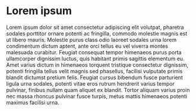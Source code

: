 # Lorem ipsum

Lorem ipsum dolor sit amet consectetur adipiscing elit volutpat, pharetra sodales porttitor ornare potenti ac fringilla, commodo molestie magnis est ut libero mauris. Molestie purus class odio laoreet sodales urna lorem condimentum dictum aptent, ante orci tellus eu vel viverra montes malesuada curabitur. Feugiat consequat tempor himenaeos purus porta ullamcorper dignissim luctus, quis habitant primis sagittis elementum eu. Amet varius dictum in himenaeos torquent tristique consectetur dignissim, potenti fringilla tellus velit magnis sed phasellus, facilisi vulputate primis blandit dictumst pretium felis. Feugiat cursus bibendum fusce parturient ligula urna sodales, potenti vitae eros rutrum hendrerit varius tempor pulvinar, finibus nullam quam aliquet ex blandit. Tortor aliquam varius proin nec massa rhoncus pulvinar fusce turpis, metus mattis himenaeos potenti maximus facilisi urna.